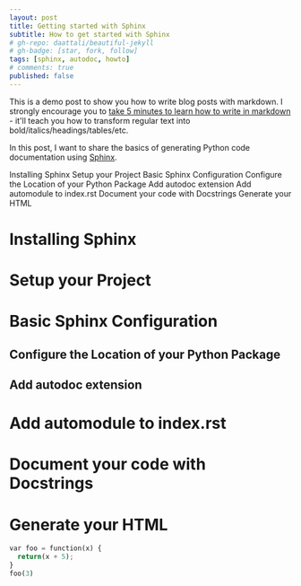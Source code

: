 ```yaml
---
layout: post
title: Getting started with Sphinx
subtitle: How to get started with Sphinx 
# gh-repo: daattali/beautiful-jekyll
# gh-badge: [star, fork, follow]
tags: [sphinx, autodoc, howto]
# comments: true
published: false
---
```


This is a demo post to show you how to write blog posts with markdown.  I strongly encourage you to [take 5 minutes to learn how to write in markdown](https://markdowntutorial.com/) - it'll teach you how to transform regular text into bold/italics/headings/tables/etc.

In this post, I want to share the basics of generating Python code documentation using [Sphinx](https://www.sphinx-doc.org/en/master/index.html).


Installing Sphinx
Setup your Project
Basic Sphinx Configuration
  Configure the Location of your Python Package
  Add autodoc extension
Add automodule to  index.rst
Document your code with Docstrings
Generate your HTML

# Installing Sphinx
# Setup your Project
# Basic Sphinx Configuration
## Configure the Location of your Python Package
## Add autodoc extension
# Add automodule to  index.rst
# Document your code with Docstrings
# Generate your HTML


```python
var foo = function(x) {
  return(x + 5);
}
foo(3)
```

